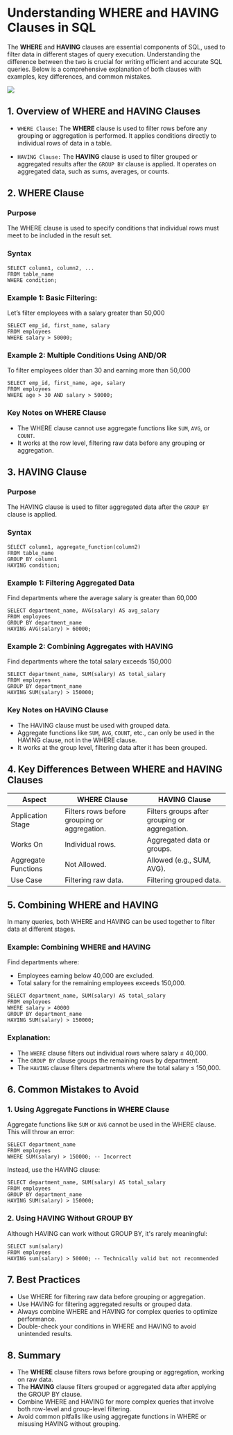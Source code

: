 # Understanding WHERE and HAVING Clauses in SQL
The **WHERE** and **HAVING** clauses are essential components of SQL, used to filter data in different stages of query execution. Understanding the difference between the two is crucial for writing efficient and accurate SQL queries. Below is a comprehensive explanation of both clauses with examples, key differences, and common mistakes.

[![](https://markdown-videos-api.jorgenkh.no/youtube/IlSOpQycJmo)](https://youtu.be/IlSOpQycJmo)

## 1. Overview of WHERE and HAVING Clauses
* `WHERE Clause:` The **WHERE** clause is used to filter rows before any grouping or aggregation is performed. It applies conditions directly to individual rows of data in a table.

* `HAVING Clause:` The **HAVING** clause is used to filter grouped or aggregated results after the `GROUP BY` clause is applied. It operates on aggregated data, such as sums, averages, or counts.

## 2. WHERE Clause
### Purpose
The WHERE clause is used to specify conditions that individual rows must meet to be included in the result set.
### Syntax
```
SELECT column1, column2, ...
FROM table_name
WHERE condition;
```

### Example 1: Basic Filtering:
Let’s filter employees with a salary greater than 50,000
```
SELECT emp_id, first_name, salary
FROM employees
WHERE salary > 50000;
```

### Example 2: Multiple Conditions Using AND/OR
To filter employees older than 30 and earning more than 50,000
```
SELECT emp_id, first_name, age, salary
FROM employees
WHERE age > 30 AND salary > 50000;
```

### Key Notes on WHERE Clause
* The WHERE clause cannot use aggregate functions like `SUM`, `AVG`, or `COUNT`.
* It works at the row level, filtering raw data before any grouping or aggregation.

## 3. HAVING Clause
### Purpose
The HAVING clause is used to filter aggregated data after the `GROUP BY` clause is applied.
### Syntax
```
SELECT column1, aggregate_function(column2)
FROM table_name
GROUP BY column1
HAVING condition;
```

### Example 1: Filtering Aggregated Data
Find departments where the average salary is greater than 60,000
```
SELECT department_name, AVG(salary) AS avg_salary
FROM employees
GROUP BY department_name
HAVING AVG(salary) > 60000;
```

### Example 2: Combining Aggregates with HAVING
Find departments where the total salary exceeds 150,000
```
SELECT department_name, SUM(salary) AS total_salary
FROM employees
GROUP BY department_name
HAVING SUM(salary) > 150000;
```

### Key Notes on HAVING Clause
* The HAVING clause must be used with grouped data.
* Aggregate functions like `SUM`, `AVG`, `COUNT`, etc., can only be used in the HAVING clause, not in the WHERE clause.
* It works at the group level, filtering data after it has been grouped.

## 4. Key Differences Between WHERE and HAVING Clauses
| Aspect | WHERE Clause | HAVING Clause |
| -------|------------|-----------|
|    Application Stage   |  Filters rows before grouping or aggregation.  |  Filters groups after grouping or aggregation.  |
|    Works On   |  Individual rows.  |  Aggregated data or groups.  |
|    Aggregate Functions   |  Not Allowed.  |  Allowed (e.g., SUM, AVG).  |
|    Use Case   |  Filtering raw data.  |  Filtering grouped data.  |

## 5. Combining WHERE and HAVING
In many queries, both WHERE and HAVING can be used together to filter data at different stages.
### Example: Combining WHERE and HAVING
Find departments where:
* Employees earning below 40,000 are excluded.
* Total salary for the remaining employees exceeds 150,000.
```
SELECT department_name, SUM(salary) AS total_salary
FROM employees
WHERE salary > 40000
GROUP BY department_name
HAVING SUM(salary) > 150000;
```
### Explanation:
* The `WHERE` clause filters out individual rows where salary ≤ 40,000.
* The `GROUP BY` clause groups the remaining rows by department.
* The `HAVING` clause filters departments where the total salary ≤ 150,000.

## 6. Common Mistakes to Avoid
### 1. Using Aggregate Functions in WHERE Clause
Aggregate functions like `SUM` or `AVG` cannot be used in the WHERE clause. This will throw an error:
```
SELECT department_name
FROM employees
WHERE SUM(salary) > 150000; -- Incorrect
```

Instead, use the HAVING clause:
```
SELECT department_name, SUM(salary) AS total_salary
FROM employees
GROUP BY department_name
HAVING SUM(salary) > 150000;
```

### 2. Using HAVING Without GROUP BY
Although HAVING can work without GROUP BY, it's rarely meaningful:
```
SELECT sum(salary)
FROM employees
HAVING sum(salary) > 50000; -- Technically valid but not recommended
```

## 7. Best Practices
* Use WHERE for filtering raw data before grouping or aggregation.
* Use HAVING for filtering aggregated results or grouped data.
* Always combine WHERE and HAVING for complex queries to optimize performance.
* Double-check your conditions in WHERE and HAVING to avoid unintended results.

## 8. Summary
* The **WHERE** clause filters rows before grouping or aggregation, working on raw data.
* The **HAVING** clause filters grouped or aggregated data after applying the GROUP BY clause.
* Combine WHERE and HAVING for more complex queries that involve both row-level and group-level filtering.
* Avoid common pitfalls like using aggregate functions in WHERE or misusing HAVING without grouping.